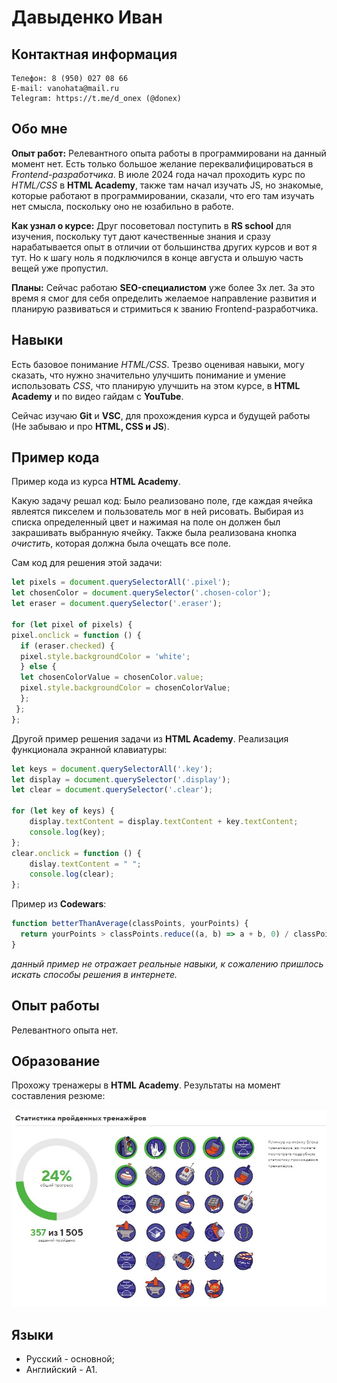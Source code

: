 # Давыденко Иван

## Контактная информация
```
Телефон: 8 (950) 027 08 66
E-mail: vanohata@mail.ru
Telegram: https://t.me/d_onex (@donex)
```

## Обо мне

**Опыт работ:** Релевантного опыта работы в программировани на данный момент нет. Есть только большое желание переквалифицироваться в *Frontend-разработчика*. В июле 2024 года начал проходить курс по *HTML/CSS* в **HTML Academy**, также там начал изучать JS, но знакомые, которые работают в программировании, сказали, что его там изучать нет смысла, поскольку оно не юзабильно в работе.

**Как узнал о курсе:** Друг посоветовал поступить в **RS school** для изучения, поскольку тут дают качественные знания и сразу нарабатывается опыт в отличии от большинства других курсов и вот я тут. Но к шагу ноль я подключился в конце августа и ольшую часть вещей уже пропустил.

**Планы:** Сейчас работаю **SEO-специалистом** уже более 3х лет. За это время я смог для себя определить желаемое направление развития и планирую развиваться и стримиться к званию Frontend-разработчика.

## Навыки
Есть базовое понимание *HTML/CSS*. Трезво оценивая навыки, могу сказать, что нужно значительно улучшить понимание и умение использовать *CSS*, что планирую улучшить на этом курсе, в **HTML Academy** и по видео гайдам с **YouTube**.

Сейчас изучаю **Git** и **VSC**, для прохождения курса и будущей работы (Не забываю и про **HTML, CSS и JS**).

## Пример кода

Пример кода из курса **HTML Academy**. 

Какую задачу решал код: Было реализовано поле, где каждая ячейка явлеятся пикселем и пользователь мог в ней рисовать. Выбирая из списка определенный цвет и нажимая на поле он должен был закрашивать выбранную ячейку. Также была реализована кнопка *очистить*, которая должна была очещать все поле.

Сам код для решения этой задачи:

```javascript
let pixels = document.querySelectorAll('.pixel');
let chosenColor = document.querySelector('.chosen-color');
let eraser = document.querySelector('.eraser');

for (let pixel of pixels) {
pixel.onclick = function () {
  if (eraser.checked) {
  pixel.style.backgroundColor = 'white';
  } else {   
  let chosenColorValue = chosenColor.value;
  pixel.style.backgroundColor = chosenColorValue;
  };
 };
};
```

Другой пример решения задачи из **HTML Academy**. Реализация функционала экранной клавиатуры:

```javascript
let keys = document.querySelectorAll('.key');
let display = document.querySelector('.display');
let clear = document.querySelector('.clear');

for (let key of keys) {
    display.textContent = display.textContent + key.textContent;
    console.log(key);
};
clear.onclick = function () {
    dislay.textContent = " ";
    console.log(clear);
};
```

Пример из **Codewars**:

```javascript
function betterThanAverage(classPoints, yourPoints) {
  return yourPoints > classPoints.reduce((a, b) => a + b, 0) / classPoints.length; 
}
```

*данный пример не отражает реальные навыки, к сожалению пришлось искать способы решения в интернете.*

## Опыт работы

Релевантного опыта нет.

## Образование

Прохожу тренажеры в **HTML Academy**. Результаты на момент составления резюме:

![Прогресс прохождения курса в HTML Academy на момент составления резюме.](HTML_Academy_progress.jpg)

## Языки

* Русский - основной;
* Английский - А1.